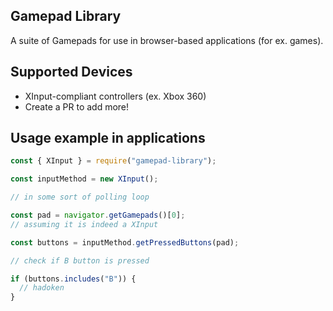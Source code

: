 ## Gamepad Library

A suite of Gamepads for use in browser-based applications (for ex. games).

## Supported Devices

- XInput-compliant controllers (ex. Xbox 360)
- Create a PR to add more!

## Usage example in applications

```js
const { XInput } = require("gamepad-library");

const inputMethod = new XInput();

// in some sort of polling loop

const pad = navigator.getGamepads()[0];
// assuming it is indeed a XInput

const buttons = inputMethod.getPressedButtons(pad);

// check if B button is pressed

if (buttons.includes("B")) {
  // hadoken
}
```
